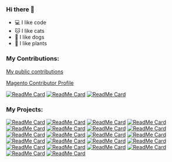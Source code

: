 ### Hi there 👋

- 💻 I like code
- 🐱 I like cats
- 🐶 I like dogs
- 🌱 I like plants

### My Contributions:

[My public contributions](https://github.com/pulls?q=is%3Apr+author%3Athomas-kl1)

[Magento Contributor Profile](https://opensource.magento.com/profile/thomas-kl1/contribution_statistic)

[![ReadMe Card](https://github-readme-stats.vercel.app/api/pin/?username=magento&repo=magento2&theme=dark)](https://github.com/magento/magento2/pulls?q=is%3Apr+author%3Athomas-kl1)
[![ReadMe Card](https://github-readme-stats.vercel.app/api/pin/?username=magento&repo=devdocs&theme=dark)](https://github.com/magento/devdocs/pulls?q=is%3Apr+author%3Athomas-kl1)
[![ReadMe Card](https://github-readme-stats.vercel.app/api/pin/?username=redchamps&repo=clean-admin-menu&theme=dark)](https://github.com/redchamps/clean-admin-menu)

### My Projects:

[![ReadMe Card](https://github-readme-stats.vercel.app/api/pin/?username=thomas-kl1&repo=php-sdk-zoho-desk&theme=dark)](https://github.com/thomas-kl1/php-sdk-zoho-desk)
[![ReadMe Card](https://github-readme-stats.vercel.app/api/pin/?username=thomas-kl1&repo=php-combine-conditions&theme=dark)](https://github.com/thomas-kl1/php-combine-conditions)
[![ReadMe Card](https://github-readme-stats.vercel.app/api/pin/?username=opengento&repo=magento2-downgrade-ee-ce&theme=dark)](https://github.com/opengento/magento2-downgrade-ee-ce)
[![ReadMe Card](https://github-readme-stats.vercel.app/api/pin/?username=opengento&repo=magento2-saleable&theme=dark)](https://github.com/opengento/magento2-saleable)
[![ReadMe Card](https://github-readme-stats.vercel.app/api/pin/?username=opengento&repo=magento2-gdpr&theme=dark)](https://github.com/opengento/magento2-gdpr)
[![ReadMe Card](https://github-readme-stats.vercel.app/api/pin/?username=opengento&repo=magento2-country-store&theme=dark)](https://github.com/opengento/magento2-country-store)
[![ReadMe Card](https://github-readme-stats.vercel.app/api/pin/?username=opengento&repo=magento2-country-store-switcher&theme=dark)](https://github.com/opengento/magento2-country-store-switcher)
[![ReadMe Card](https://github-readme-stats.vercel.app/api/pin/?username=opengento&repo=magento2-country-store-phone&theme=dark)](https://github.com/opengento/magento2-country-store-phone)
[![ReadMe Card](https://github-readme-stats.vercel.app/api/pin/?username=opengento&repo=magento2-country-store-redirect&theme=dark)](https://github.com/opengento/magento2-country-store-redirect)
[![ReadMe Card](https://github-readme-stats.vercel.app/api/pin/?username=opengento&repo=magento2-document&theme=dark)](https://github.com/opengento/magento2-document)
[![ReadMe Card](https://github-readme-stats.vercel.app/api/pin/?username=opengento&repo=magento2-document-widget&theme=dark)](https://github.com/opengento/magento2-document-widget)
[![ReadMe Card](https://github-readme-stats.vercel.app/api/pin/?username=opengento&repo=magento2-document-search&theme=dark)](https://github.com/opengento/magento2-document-search)
[![ReadMe Card](https://github-readme-stats.vercel.app/api/pin/?username=opengento&repo=magento2-document-product-link&theme=dark)](https://github.com/opengento/magento2-document-product-link)
[![ReadMe Card](https://github-readme-stats.vercel.app/api/pin/?username=opengento&repo=magento2-document-product-search&theme=dark)](https://github.com/opengento/magento2-document-product-search)
[![ReadMe Card](https://github-readme-stats.vercel.app/api/pin/?username=thomas-kl1&repo=magento2-base-light&theme=dark)](https://github.com/thomas-kl1/magento2-base-light)
[![ReadMe Card](https://github-readme-stats.vercel.app/api/pin/?username=thomas-kl1&repo=magento-2-phone-number-lib&theme=dark)](https://github.com/thomas-kl1/magento-2-phone-number-lib)
[![ReadMe Card](https://github-readme-stats.vercel.app/api/pin/?username=thomas-kl1&repo=magento-2-catalog-default-qty&theme=dark)](https://github.com/thomas-kl1/magento-2-catalog-default-qty)
[![ReadMe Card](https://github-readme-stats.vercel.app/api/pin/?username=thomas-kl1&repo=magento-2-install-schema-generator&theme=dark)](https://github.com/thomas-kl1/magento-2-install-schema-generator)
[![ReadMe Card](https://github-readme-stats.vercel.app/api/pin/?username=thomas-kl1&repo=magento2-payment-method-availability&theme=dark)](https://github.com/thomas-kl1/magento2-payment-method-availability)
[![ReadMe Card](https://github-readme-stats.vercel.app/api/pin/?username=thomas-kl1&repo=magento-2-logger-example&theme=dark)](https://github.com/thomas-kl1/magento-2-logger-example)
[![ReadMe Card](https://github-readme-stats.vercel.app/api/pin/?username=thomas-kl1&repo=magento-2-disabled-reports&theme=dark)](https://github.com/thomas-kl1/magento-2-disabled-reports)
[![ReadMe Card](https://github-readme-stats.vercel.app/api/pin/?username=thomas-kl1&repo=deployment-scripts&theme=dark)](https://github.com/thomas-kl1/deployment-scripts)


